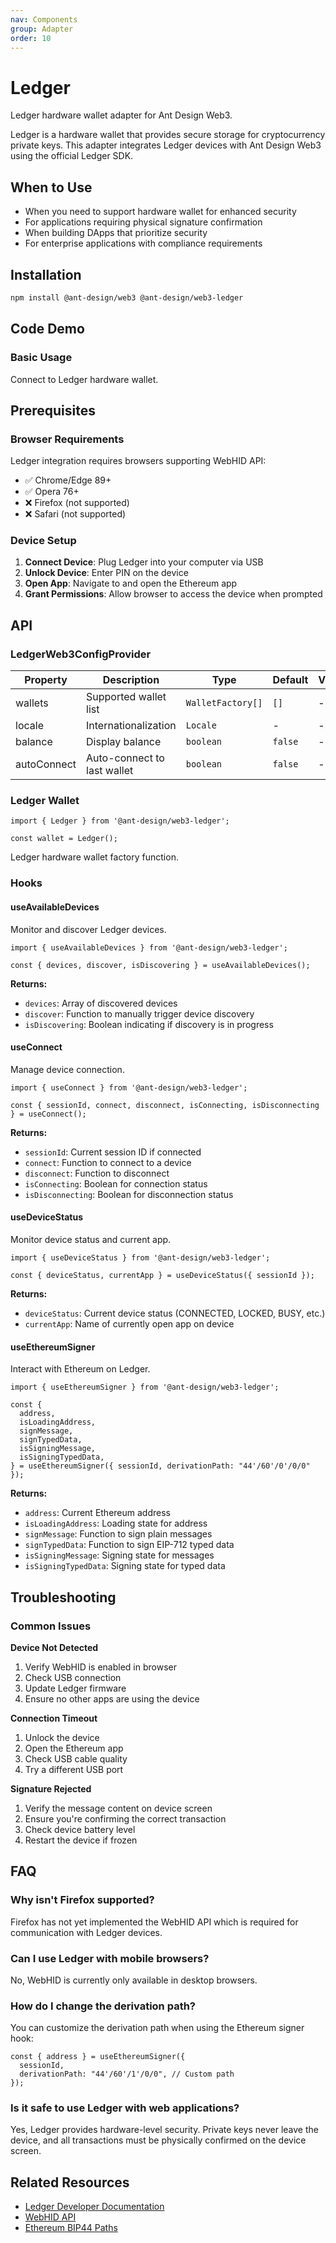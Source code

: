 ```yaml
---
nav: Components
group: Adapter
order: 10
---
```


# Ledger

Ledger hardware wallet adapter for Ant Design Web3.

Ledger is a hardware wallet that provides secure storage for cryptocurrency private keys. This adapter integrates Ledger devices with Ant Design Web3 using the official Ledger SDK.

## When to Use

- When you need to support hardware wallet for enhanced security
- For applications requiring physical signature confirmation
- When building DApps that prioritize security
- For enterprise applications with compliance requirements

## Installation

```bash
npm install @ant-design/web3 @ant-design/web3-ledger
```

## Code Demo

### Basic Usage

Connect to Ledger hardware wallet.

<code src="./basic.tsx"></code>

## Prerequisites

### Browser Requirements

Ledger integration requires browsers supporting WebHID API:

- ✅ Chrome/Edge 89+
- ✅ Opera 76+
- ❌ Firefox (not supported)
- ❌ Safari (not supported)

### Device Setup

1. **Connect Device**: Plug Ledger into your computer via USB
2. **Unlock Device**: Enter PIN on the device
3. **Open App**: Navigate to and open the Ethereum app
4. **Grant Permissions**: Allow browser to access the device when prompted

## API

### LedgerWeb3ConfigProvider

| Property    | Description                 | Type              | Default | Version |
| ----------- | --------------------------- | ----------------- | ------- | ------- |
| wallets     | Supported wallet list       | `WalletFactory[]` | `[]`    | -       |
| locale      | Internationalization        | `Locale`          | -       | -       |
| balance     | Display balance             | `boolean`         | `false` | -       |
| autoConnect | Auto-connect to last wallet | `boolean`         | `false` | -       |

### Ledger Wallet

```tsx
import { Ledger } from '@ant-design/web3-ledger';

const wallet = Ledger();
```

Ledger hardware wallet factory function.

### Hooks

#### useAvailableDevices

Monitor and discover Ledger devices.

```tsx
import { useAvailableDevices } from '@ant-design/web3-ledger';

const { devices, discover, isDiscovering } = useAvailableDevices();
```

**Returns:**

- `devices`: Array of discovered devices
- `discover`: Function to manually trigger device discovery
- `isDiscovering`: Boolean indicating if discovery is in progress

#### useConnect

Manage device connection.

```tsx
import { useConnect } from '@ant-design/web3-ledger';

const { sessionId, connect, disconnect, isConnecting, isDisconnecting } = useConnect();
```

**Returns:**

- `sessionId`: Current session ID if connected
- `connect`: Function to connect to a device
- `disconnect`: Function to disconnect
- `isConnecting`: Boolean for connection status
- `isDisconnecting`: Boolean for disconnection status

#### useDeviceStatus

Monitor device status and current app.

```tsx
import { useDeviceStatus } from '@ant-design/web3-ledger';

const { deviceStatus, currentApp } = useDeviceStatus({ sessionId });
```

**Returns:**

- `deviceStatus`: Current device status (CONNECTED, LOCKED, BUSY, etc.)
- `currentApp`: Name of currently open app on device

#### useEthereumSigner

Interact with Ethereum on Ledger.

```tsx
import { useEthereumSigner } from '@ant-design/web3-ledger';

const {
  address,
  isLoadingAddress,
  signMessage,
  signTypedData,
  isSigningMessage,
  isSigningTypedData,
} = useEthereumSigner({ sessionId, derivationPath: "44'/60'/0'/0/0" });
```

**Returns:**

- `address`: Current Ethereum address
- `isLoadingAddress`: Loading state for address
- `signMessage`: Function to sign plain messages
- `signTypedData`: Function to sign EIP-712 typed data
- `isSigningMessage`: Signing state for messages
- `isSigningTypedData`: Signing state for typed data

## Troubleshooting

### Common Issues

**Device Not Detected**

1. Verify WebHID is enabled in browser
2. Check USB connection
3. Update Ledger firmware
4. Ensure no other apps are using the device

**Connection Timeout**

1. Unlock the device
2. Open the Ethereum app
3. Check USB cable quality
4. Try a different USB port

**Signature Rejected**

1. Verify the message content on device screen
2. Ensure you're confirming the correct transaction
3. Check device battery level
4. Restart the device if frozen

## FAQ

### Why isn't Firefox supported?

Firefox has not yet implemented the WebHID API which is required for communication with Ledger devices.

### Can I use Ledger with mobile browsers?

No, WebHID is currently only available in desktop browsers.

### How do I change the derivation path?

You can customize the derivation path when using the Ethereum signer hook:

```tsx
const { address } = useEthereumSigner({
  sessionId,
  derivationPath: "44'/60'/1'/0/0", // Custom path
});
```

### Is it safe to use Ledger with web applications?

Yes, Ledger provides hardware-level security. Private keys never leave the device, and all transactions must be physically confirmed on the device screen.

## Related Resources

- [Ledger Developer Documentation](https://developers.ledger.com/)
- [WebHID API](https://developer.mozilla.org/en-US/docs/Web/API/WebHID_API)
- [Ethereum BIP44 Paths](https://github.com/bitcoin/bips/blob/master/bip-0044.mediawiki)
